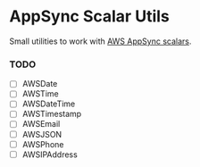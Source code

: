 # AppSync Scalar Utils

Small utilities to work with [AWS AppSync scalars](https://docs.aws.amazon.com/en_pv/appsync/latest/devguide/scalars.html).

### TODO

- [ ] AWSDate
- [ ] AWSTime
- [ ] AWSDateTime
- [ ] AWSTimestamp
- [ ] AWSEmail
- [ ] AWSJSON
- [ ] AWSPhone
- [ ] AWSIPAddress
